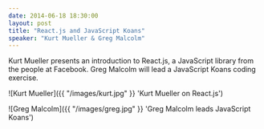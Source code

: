 ```yaml
---
date: 2014-06-18 18:30:00
layout: post
title: "React.js and JavaScript Koans"
speaker: "Kurt Mueller & Greg Malcolm"
---
```


Kurt Mueller presents an introduction to React.js, a JavaScript library from the people at Facebook. Greg Malcolm will lead a JavaScript Koans coding exercise.

![Kurt Mueller]({{ "/images/kurt.jpg" }} 'Kurt Mueller on React.js')

![Greg Malcolm]({{ "/images/greg.jpg" }} 'Greg Malcolm leads JavaScript Koans')

